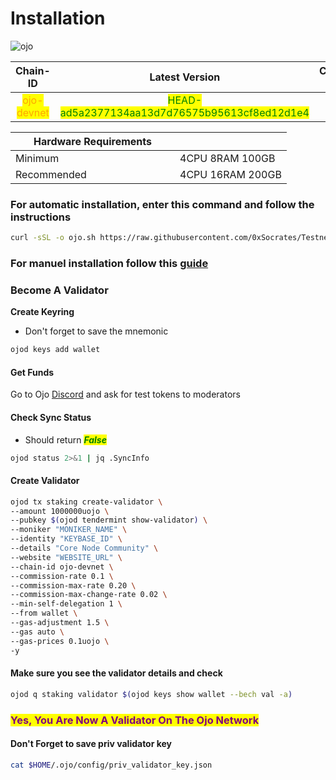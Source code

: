 # Installation

![ojo](https://github.com/Core-Node-Team/Gitbook/assets/108215275/22d4b0aa-b9a6-4c87-9ed6-5278c0f7a13f)

<table data-full-width="false"><thead><tr><th align="center">Chain-ID</th><th align="center">Latest Version</th><th align="center">Custom Port</th></tr></thead><tbody><tr><td align="center"><mark style="color:orange;">ojo-devnet</mark></td><td align="center"><mark style="color:green;">HEAD-ad5a2377134aa13d7d76575b95613cf8ed12d1e4</mark></td><td align="center"><mark style="color:yellow;">312</mark></td></tr></tbody></table>

<table data-header-hidden data-full-width="false"><thead><tr><th width="247">Hardware Requirements</th><th> </th></tr></thead><tbody><tr><td>Minimum</td><td>4CPU 8RAM 100GB</td></tr><tr><td>Recommended</td><td>4CPU 16RAM 200GB</td></tr></tbody></table>

### For automatic installation, enter this command and follow the instructions

```bash
curl -sSL -o ojo.sh https://raw.githubusercontent.com/0xSocrates/Testnet-Rehberler/main/Ojo/ojo.sh && chmod +x ojo.sh && bash ./ojo.sh
```

### For manuel installation follow this [guide](manuel-install.md)

### Become A Validator

**Create Keyring**

* Don't forget to save the mnemonic

```bash
ojod keys add wallet
```

#### Get Funds

Go to Ojo [Discord](https://discord.gg/cascadia) and ask for test tokens to moderators

#### Check Sync Status

* Should return _<mark style="color:green;">**False**</mark>_

```bash
ojod status 2>&1 | jq .SyncInfo
```

#### Create Validator

```bash
ojod tx staking create-validator \
--amount 1000000uojo \
--pubkey $(ojod tendermint show-validator) \
--moniker "MONIKER_NAME" \
--identity "KEYBASE_ID" \
--details "Core Node Community" \
--website "WEBSITE_URL" \
--chain-id ojo-devnet \
--commission-rate 0.1 \
--commission-max-rate 0.20 \
--commission-max-change-rate 0.02 \
--min-self-delegation 1 \
--from wallet \
--gas-adjustment 1.5 \
--gas auto \
--gas-prices 0.1uojo \
-y
```

#### Make sure you see the validator details and check

```bash
ojod q staking validator $(ojod keys show wallet --bech val -a)
```

### <mark style="color:purple;">Yes, You Are Now A Validator On The Ojo Network</mark>

#### Don't Forget to save priv validator key

```bash
cat $HOME/.ojo/config/priv_validator_key.json
```
